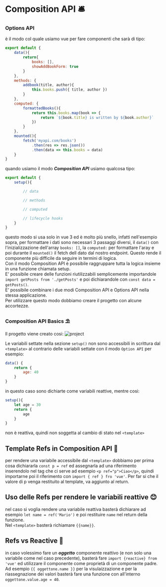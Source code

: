 # Composition API 🛎️
### Options API
è il modo col quale usiamo vue per fare componenti che sarà di tipo:
```javascript
export default {
    data(){
	    return{
            books: [],
            showAddBookForm: true
        }
    },
    methods: {
        addbook(title, author){
            this.books.push({ title, author })
        }
    },
    computed: {
        formattedBooks(){
            return this.books.map(book => {
                return `${book.title} is written by ${book.author}`
            })
        }
    },
    mounted(){
        fetch('myapi.com/books')
            .then(res => res.json())
            .then(data => this.books = data)
    }
}
```
quando usiamo il modo ***Composition API*** usiamo qualcosa tipo:

```js
export default {
    setup(){

        // data

        // methods

        // computed

        // lifecycle hooks
    }
}
```
questo modo si usa solo in vue 3 ed è molto più snello, infatti nell'esempio sopra, per formattare i dati sono necessari 3 passaggi diversi, il `data()` con l'inizializzazione dell'array `books: []`, la `computed:` per formattare l'aray e poi durante il `mounted()` il fetch dell dato dal nostro endpoint.
Questo rende il componente più difficile da seguire in termini di logica.  
Con il modo Composition API è possibile raggruppare tutta la logica insieme in una funzione chiamata setup.  
E' possibile creare delle funzioni riutilizzabili semplicemente importandole `import getPosts from './getPosts'` e poi dichiarandole con `const data = getPosts()`.  
E' possibile combinare i due modi Composition API e Options API nella stessa applicazione.  
Per utilizzare questo modo dobbiamo creare il progetto con alcune accortezze.

### Composition API Basics ⛱️

Il progetto viene creato cosi:
![project](https://i.ibb.co/9cTyQmQ/Capture.png)

Le variabili settate nella sezione `setup()` non sono accessibili in scrittura dal `<template>` al contrario delle variabili settate con il modo `Option API` per esempio:
```js
data() {
    return {
        age: 40
    }
}
```
in questo caso sono dichiarte come variabili reattive, mentre cosi:
```js
setup(){
    let age = 30
    return {
        age
    }
}
```
non è reattiva, quindi non soggetta al cambio di stato nel `<template>`

## Template Refs in Composition API 🦝
per rendere una variabile accessibile dal `<template>` dobbiamo per prima cosa dichiararla `const p = ref` ed assegnarla ad una riferimento inserendolo nel tag che ci serve ad esempio `<p ref="p">Ciao</p>`, quindi importarne poi il riferimento con `import { ref } fro 'vue'`.
Per far si che il valore di p venga restituito al template, va aggiunto al return.

## Uso delle Refs per rendere le variabili reattive 😊
nel caso si voglia rendere una variabile reattiva basterà dichiarare ad esempio `let name = ref('Mario')` e poi restituire `name` nel return della funzione.  
Nel `<template>` basterà richiamare `{{name}}`.

## Refs vs Reactive 🐯
in caso volessimo fare un ***oggetto*** componente reattivo (e non solo una variabile come nel caso precedente), basterà fare `import {reactive} from 'vue'` ed utilizzare il componente come proprietà di un componente padre.
Ad esempio `{{ oggettone.name }}` per la visulaizzazione e per la riassegnazione dei valori basterà fare una funzione con all'interno `oggettone.value.age = 40`.
